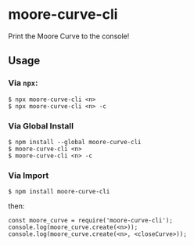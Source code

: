 # moore-curve-cli
Print the Moore Curve to the console!

## Usage
### Via `npx`:
```
$ npx moore-curve-cli <n>
$ npx moore-curve-cli <n> -c
```

### Via Global Install
```
$ npm install --global moore-curve-cli
$ moore-curve-cli <n>
$ moore-curve-cli <n> -c
```

### Via Import
```
$ npm install moore-curve-cli
```
then:
```
const moore_curve = require('moore-curve-cli');
console.log(moore_curve.create(<n>));
console.log(moore_curve.create(<n>, <closeCurve>));
```